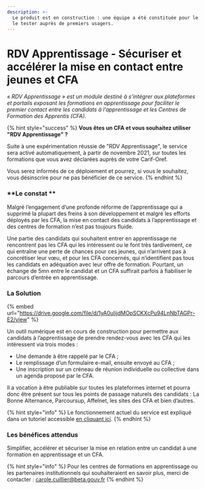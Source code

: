 ```yaml
---
description: >-
  Le produit est en construction : une équipe a été constituée pour le lancer et
  le tester auprès de premiers usagers.
---
```


# RDV Apprentissage - Sécuriser et accélérer la mise en contact entre jeunes et CFA

_« RDV Apprentissage » est un module destiné à s’intégrer aux plateformes et portails exposant les formations en apprentissage pour faciliter le premier contact entre les candidats à l’apprentissage et les Centres de Formation des Apprentis (CFA)._

{% hint style="success" %}
**Vous êtes un CFA et vous souhaitez utiliser "RDV Apprentissage" ?**&#x20;

Suite à une expérimentation réussie de "RDV Apprentissage",  le service sera activé automatiquement, à partir de novembre 2021, sur toutes les formations que vous avez déclarées auprès de votre Carif-Oref.&#x20;

Vous serez informés de ce déploiement et pourrez, si vous le souhaitez, vous désinscrire pour ne pas bénéficier de ce service.
{% endhint %}

### **Le constat **

Malgré l’engagement d’une profonde réforme de l’apprentissage qui a supprimé la plupart des freins à son développement et malgré les efforts déployés par les CFA, la mise en contact des candidats à l’apprentissage et des centres de formation n’est pas toujours fluide.&#x20;

Une partie des candidats qui souhaitent entrer en apprentissage ne rencontrent pas les CFA qui les intéressent ou le font très tardivement, ce qui entraîne une perte de chances pour ces jeunes, qui n’arrivent pas à concrétiser leur vœu, et pour les CFA concernés, qui n’identifient pas tous les candidats en adéquation avec leur offre de formation. Pourtant, un échange de 5mn entre le candidat et un CFA suffirait parfois à fiabiliser le parcours d’entrée en apprentissage.

### La Solution

{% embed url="https://drive.google.com/file/d/1yA0uIijdMOpSCKXcPu94LnNbTAGPr-E2/view" %}

Un outil numérique est en cours de construction pour permettre aux candidats à l’apprentissage de prendre rendez-vous avec les CFA qui les intéressent via trois modes :&#x20;

* Une demande à être rappelé par le CFA ;
* Le remplissage d’un formulaire e-mail, ensuite envoyé au CFA ;
* Une inscription sur un créneau de réunion individuelle ou collective dans un agenda proposé par le CFA.

Il a vocation à être publiable sur toutes les plateformes internet et pourra donc être présent sur tous les points de passage naturels des candidats : La Bonne Alternance, Parcoursup, Affelnet, les sites des CFA et bien d’autres.



{% hint style="info" %}
Le fonctionnement actuel du service est expliqué dans un tutoriel accessible [en cliquant ici](https://drive.google.com/file/d/1sYgP8Jg2bhzwc-dwrn6EWjGmBsKNXyvn/view).
{% endhint %}



### Les bénéfices attendus

Simplifier, accélérer et sécuriser la mise en relation entre un candidat à une formation en apprentissage et un CFA.

{% hint style="info" %}
&#x20;Pour les centres de formations en apprentissage ou les partenaires institutionnels qui souhaiteraient en savoir plus, merci de contacter : [carole.cuillier@beta.gouv.fr](mailto:carole.cuillier@beta.gouv.fr)
{% endhint %}
